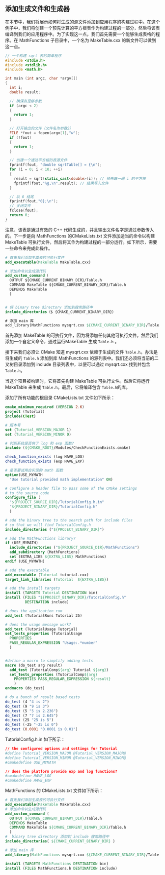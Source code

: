 ## 添加生成文件和生成器

在本节中，我们将展示如何将生成的源文件添加到应用程序的构建过程中。在这个例子中，我们将创建一个预先计算的平方根表作为构建过程的一部分，然后将该表编译到我们的应用程序中。为了实现这一点，我们首先需要一个能够生成表格的程序。在 MathFunctions 子目录中，一个名为 MakeTable.cxx 的新文件可以做到这一点。

```cpp
// 一个构建 sqrt 表的简单程序 
#include <stdio.h>
#include <stdlib.h>
#include <math.h>

int main (int argc, char *argv[])
{
  int i;
  double result;

  // 确保有足够参数
  if (argc < 2)
  {
    return 1;
  }

  // 打开输出的文件（文件名为参数2）
  FILE *fout = fopen(argv[1],"w");
  if (!fout)
  {
    return 1;
  }

  // 创建一个通过平方根的表源文件
  fprintf(fout, "double sqrtTable[] = {\n");
  for (i = 0; i < 10; ++i)
  {
    result = sqrt(static_cast<double>(i)); // 预先算一遍 i 的平方根
    fprintf(fout,"%g,\n",result); // 结果写入文件
  }

  // 以 0 结尾
  fprintf(fout,"0};\n");
  // 关闭文件
  fclose(fout);
  return 0;
}
```

注意，该表是通过有效的 C++ 代码生成的，并且输出文件名字是通过参数传入的。下一步是向 MathFunctions 的CMakeLists.txt 文件添加适当的命令以构建 MakeTable 可执行文件，然后将其作为构建过程的一部分运行。如下所示，需要一些命令来完成此操作。

```cmake
# 首先我们添加生成表的可执行文件
add_executable(MakeTable MakeTable.cxx)

# 添加命令以生成源代码
add_custom_command（
  OUTPUT ${CMAKE_CURRENT_BINARY_DIR}/Table.h
  COMMAND MakeTable ${CMAKE_CURRENT_BINARY_DIR}/Table.h
  DEPENDS MakeTable
  )


# 将 binary tree directory 添加到搜索路径中
include_directories（$ {CMAKE_CURRENT_BINARY_DIR}）

# 添加 main 库
add_library(MathFunctions mysqrt.cxx ${CMAKE_CURRENT_BINARY_DIR}/Table.h  )
```

首先添加 MakeTable 的可执行文件，因为将添加任何其他可执行文件。然后我们添加一个自定义命令，通过运行MakeTable 生成 `Table.h` 。

接下来我们必须让 CMake 知道 mysqrt.cxx 依赖于生成的文件 `Table.h`。办法是将生成的 `Table.h` 添加到库 MathFunctions 的源列表中。我们还必须将当前的二叉树目录添加到 include 目录列表中，以便可以通过 mysqrt.cxx 找到并包含 `Table.h`。

当这个项目被构建时，它将首先构建 MakeTable 可执行文件。然后它将运行 MakeTable 来生成 `Table.h`。最后，它将编译包含 `Table.h`的库。

添加了所有功能的根目录 CMakeLists.txt 文件如下所示：

```cmake
cmake_minimum_required (VERSION 2.6)
project (Tutorial)
include(CTest)

# 版本号
set (Tutorial_VERSION_MAJOR 1)
set (Tutorial_VERSION_MINOR 0)

# 判断系统是否供了 log 和 exp 函数?
include (${CMAKE_ROOT}/Modules/CheckFunctionExists.cmake)

check_function_exists (log HAVE_LOG)
check_function_exists (exp HAVE_EXP)

# 是否要试用自实现的 math 函数
option(USE_MYMATH 
  "Use tutorial provided math implementation" ON)

# configure a header file to pass some of the CMake settings
# to the source code
configure_file (
  "${PROJECT_SOURCE_DIR}/TutorialConfig.h.in"
  "${PROJECT_BINARY_DIR}/TutorialConfig.h"
  )

# add the binary tree to the search path for include files
# so that we will find TutorialConfig.h
include_directories ("${PROJECT_BINARY_DIR}")

# add the MathFunctions library?
if (USE_MYMATH)
  include_directories ("${PROJECT_SOURCE_DIR}/MathFunctions")
  add_subdirectory (MathFunctions)
  set (EXTRA_LIBS ${EXTRA_LIBS} MathFunctions)
endif (USE_MYMATH)

# add the executable
add_executable (Tutorial tutorial.cxx)
target_link_libraries (Tutorial  ${EXTRA_LIBS})

# add the install targets
install (TARGETS Tutorial DESTINATION bin)
install (FILES "${PROJECT_BINARY_DIR}/TutorialConfig.h"        
         DESTINATION include)

# does the application run
add_test (TutorialRuns Tutorial 25)

# does the usage message work?
add_test (TutorialUsage Tutorial)
set_tests_properties (TutorialUsage
  PROPERTIES 
  PASS_REGULAR_EXPRESSION "Usage:.*number"
  )


#define a macro to simplify adding tests
macro (do_test arg result)
  add_test (TutorialComp${arg} Tutorial ${arg})
  set_tests_properties (TutorialComp${arg}
    PROPERTIES PASS_REGULAR_EXPRESSION ${result}
    )
endmacro (do_test)

# do a bunch of result based tests
do_test (4 "4 is 2")
do_test (9 "9 is 3")
do_test (5 "5 is 2.236")
do_test (7 "7 is 2.645")
do_test (25 "25 is 5")
do_test (-25 "-25 is 0")
do_test (0.0001 "0.0001 is 0.01")
```

TutorialConfig.h.in 如下所示：

```cmake
// the configured options and settings for Tutorial
#define Tutorial_VERSION_MAJOR @Tutorial_VERSION_MAJOR@
#define Tutorial_VERSION_MINOR @Tutorial_VERSION_MINOR@
#cmakedefine USE_MYMATH

// does the platform provide exp and log functions?
#cmakedefine HAVE_LOG
#cmakedefine HAVE_EXP
```

MathFunctions 的 CMakeLists.txt 文件如下所示：

```cmake
# 首先我们添加生成表的可执行文件
add_executable(MakeTable MakeTable.cxx)
# 添加命令以生成源代码
add_custom_command (
  OUTPUT ${CMAKE_CURRENT_BINARY_DIR}/Table.h
  DEPENDS MakeTable
  COMMAND MakeTable ${CMAKE_CURRENT_BINARY_DIR}/Table.h
  )
#  binary tree directory 添加到 include 搜索路径中
include_directories( ${CMAKE_CURRENT_BINARY_DIR} )

# 添加 main 库
add_library(MathFunctions mysqrt.cxx ${CMAKE_CURRENT_BINARY_DIR}/Table.h)

install (TARGETS MathFunctions DESTINATION bin)
install (FILES MathFunctions.h DESTINATION include)
```



